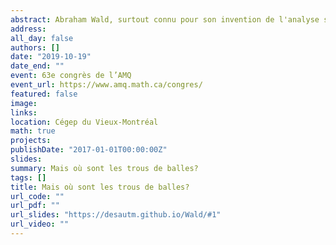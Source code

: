 ```yaml
---
abstract: Abraham Wald, surtout connu pour son invention de l'analyse séquentielle, a été un des membres du Statistical Research Group (SRG) qui a été créé de 1942 à 1945 pour aider dans l'effort de guerre. Nous discuterons du travail de Wald concernant le biais de l'armée américaine dans certaines de ses décisions et nous discuterons de la façon dont il s'y est pris pour estimer les probabilités qu'un avion de guerre criblé de balles revienne (ou pas!) du théâtre des opérations.
address:
all_day: false
authors: []
date: "2019-10-19"
date_end: ""
event: 63e congrès de l’AMQ
event_url: https://www.amq.math.ca/congres/
featured: false
image:
links:
location: Cégep du Vieux-Montréal
math: true
projects:
publishDate: "2017-01-01T00:00:00Z"
slides: 
summary: Mais où sont les trous de balles?
tags: []
title: Mais où sont les trous de balles?
url_code: ""
url_pdf: ""
url_slides: "https://desautm.github.io/Wald/#1"
url_video: ""
---
```


